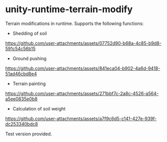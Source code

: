 # unity-runtime-terrain-modify

Terrain modifications in runtime.
Supports the following functions:

- Shedding of soil
  
https://github.com/user-attachments/assets/07752d90-b68a-4c85-b9d8-591c54c56b15

- Ground pushing
  
https://github.com/user-attachments/assets/841eca04-b902-4a6d-9418-51ad46cbd8e4

- Terrain painting
  
https://github.com/user-attachments/assets/271bbf7c-2a8c-4526-a564-a5ee0835e0b8

- Calculation of soil weight
  
https://github.com/user-attachments/assets/a7f9c6d5-c141-427e-939f-dc253340bdc8


Test version provided.
